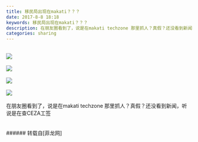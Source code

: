 ```yaml
---
title: 移民局出现在makati？？？
date: 2017-8-8 18:18
keywords: 移民局出现在makati？？？
description: 在朋友圈看到了，说是在makati techzone 那里抓人？真假？还没看到新闻，听说是在查CEZA工签
categories: sharing
---
```

<td class="t_f" id="postmessage_841383">

<br/>

<img aid="603690" data-cf-modified-4b6a702ad0ef01f520f8307e-="" file="data/attachment/forum/201708/08/181707os3s4i6xgz317lfs.jpg.thumb.jpg" id="aimg_603690" inpost="1" onclick="" onmouseover="" src="http://www.flw.ph/data/attachment/forum/201708/08/181707os3s4i6xgz317lfs.jpg" style="cursor:pointer" zoomfile="data/attachment/forum/201708/08/181707os3s4i6xgz317lfs.jpg"/>


<br/>
<br/>

<img aid="603691" data-cf-modified-4b6a702ad0ef01f520f8307e-="" file="data/attachment/forum/201708/08/181708x8w9xxlooke7ko99.jpg.thumb.jpg" id="aimg_603691" inpost="1" onclick="" onmouseover="" src="http://www.flw.ph/data/attachment/forum/201708/08/181708x8w9xxlooke7ko99.jpg" style="cursor:pointer" zoomfile="data/attachment/forum/201708/08/181708x8w9xxlooke7ko99.jpg"/>


<br/>
<br/>

<img aid="603692" data-cf-modified-4b6a702ad0ef01f520f8307e-="" file="data/attachment/forum/201708/08/181710gta1efakefef31zk.jpg.thumb.jpg" id="aimg_603692" inpost="1" onclick="" onmouseover="" src="http://www.flw.ph/data/attachment/forum/201708/08/181710gta1efakefef31zk.jpg" style="cursor:pointer" zoomfile="data/attachment/forum/201708/08/181710gta1efakefef31zk.jpg"/>


<br/>
<br/>

<img aid="603693" data-cf-modified-4b6a702ad0ef01f520f8307e-="" file="data/attachment/forum/201708/08/181711u20yiibbg6e643yp.jpg.thumb.jpg" id="aimg_603693" inpost="1" onclick="" onmouseover="" src="http://www.flw.ph/data/attachment/forum/201708/08/181711u20yiibbg6e643yp.jpg" style="cursor:pointer" zoomfile="data/attachment/forum/201708/08/181711u20yiibbg6e643yp.jpg"/>


<br/>
<br/>
在朋友圈看到了，说是在makati techzone 那里抓人？真假？还没看到新闻，听说是在查CEZA工签<br/>
<br/>
<br/>
</td>
###### 转载自[菲龙网]
